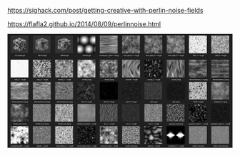 https://sighack.com/post/getting-creative-with-perlin-noise-fields

https://flafla2.github.io/2014/08/09/perlinnoise.html

![GitHub Logo](/Sources/noise/SubstanceNoises.png)
